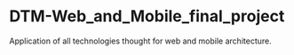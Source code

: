 # DTM-Web_and_Mobile_final_project
Application of all technologies thought for web and mobile architecture.
